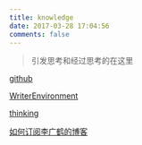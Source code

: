 ```yaml
---
title: knowledge
date: 2017-03-28 17:04:56
comments: false
---
```


> 引发思考和经过思考的在这里

[github](https://13416136446.github.io/categories/github/)

[WriterEnvironment][1]

[thinking][2]

[如何订阅李广鹤的博客][3]

[1]:	https://13416136446.github.io/categories/WriterEnvironment/
[2]:	https://13416136446.github.io/categories/thinking/
[3]:	http://13416136446.github.io./2017/04/07/RSS/